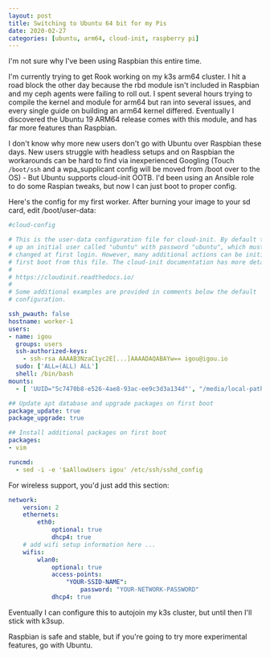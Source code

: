 ```yaml
---
layout: post
title: Switching to Ubuntu 64 bit for my Pis
date: 2020-02-27
categories: [ubuntu, arm64, cloud-init, raspberry pi]
---
```


I'm not sure why I've been using Raspbian this entire time.

I'm currently trying to get Rook working on my k3s arm64 cluster. I hit a road block the other day because the rbd module isn't included in Raspbian and my ceph agents were failing to roll out. I spent several hours trying to compile the kernel and module for arm64 but ran into several issues, and every single guide on building an arm64 kernel differed. Eventually I discovered the Ubuntu 19 ARM64 release comes with this module, and has far more features than Raspbian.

I don't know why more new users don't go with Ubuntu over Raspbian these days. New users struggle with headless setups and on Raspbian the workarounds can be hard to find via inexperienced Googling (Touch `/boot/ssh` and a wpa_supplicant config will be moved from /boot over to the OS) - But Ubuntu supports cloud-init OOTB. I'd been using an Ansible role to do some Raspian tweaks, but now I can just boot to proper config.

Here's the config for my first worker. After burning your image to your sd card, edit /boot/user-data:

```yaml
#cloud-config

# This is the user-data configuration file for cloud-init. By default this sets
# up an initial user called "ubuntu" with password "ubuntu", which must be
# changed at first login. However, many additional actions can be initiated on
# first boot from this file. The cloud-init documentation has more details:
#
# https://cloudinit.readthedocs.io/
#
# Some additional examples are provided in comments below the default
# configuration.

ssh_pwauth: false
hostname: worker-1
users:
- name: igou
  groups: users
  ssh-authorized-keys:
    - ssh-rsa AAAAB3NzaC1yc2E[...]AAAADAQABAYw== igou@igou.io
  sudo: ['ALL=(ALL) ALL']
  shell: /bin/bash
mounts:
  - [ 'UUID="5c7470b8-e526-4ae8-93ac-ee9c3d3a134d"', "/media/local-path-provisioner", "ext4", "defaults", "0", "2" ]

## Update apt database and upgrade packages on first boot
package_update: true
package_upgrade: true

## Install additional packages on first boot
packages:
- vim

runcmd:
  - sed -i -e '$aAllowUsers igou' /etc/ssh/sshd_config
```

For wireless support, you'd just add this section:

```yaml
network:
    version: 2
    ethernets:
        eth0:
            optional: true
            dhcp4: true
    # add wifi setup information here ...
    wifis:
        wlan0:
            optional: true
            access-points:
                "YOUR-SSID-NAME":
                    password: "YOUR-NETWORK-PASSWORD"
            dhcp4: true
```

Eventually I can configure this to autojoin my k3s cluster, but until then I'll stick with k3sup.

Raspbian is safe and stable, but if you're going to try more experimental features, go with Ubuntu.
